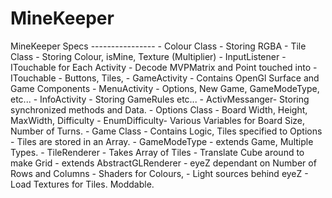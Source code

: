 MineKeeper
==========

MineKeeper Specs ----------------  - Colour Class  - Storing RGBA - Tile Class 	- Storing Colour, isMine, Texture (Multiplier)  - InputListener - ITouchable for Each Activity 		- Decode MVPMatrix and Point touched into    - ITouchable   	- Buttons, Tiles,   - GameActivity 	- Contains OpenGl Surface and Game Components - MenuActivity 	- Options, New Game, GameModeType, etc... - InfoActivity  - Storing GameRules etc...  - ActivMessanger- Storing synchronized methods and Data. - Options Class - Board Width, Height, MaxWidth, Difficulty - EnumDifficulty- Various Variables for Board Size, Number of Turns.  - Game Class 	- Contains Logic, Tiles specified to Options 		- Tiles are stored in an Array. - GameModeType	- extends Game, Multiple Types.  - TileRenderer 	- Takes Array of Tiles 		- Translate Cube around to make Grid 		- extends AbstractGLRenderer 	 	- eyeZ dependant on Number of Rows and Columns  		- Shaders for Colours, 		- Light sources behind eyeZ 		- Load Textures for Tiles. Moddable.
